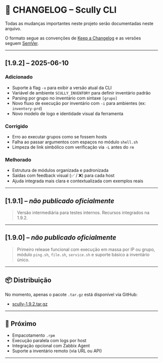 # 📑 CHANGELOG – Scully CLI

Todas as mudanças importantes neste projeto serão documentadas neste arquivo.

O formato segue as convenções de [Keep a Changelog](https://keepachangelog.com/pt-BR/1.0.0/) e as versões seguem [SemVer](https://semver.org/lang/pt-BR/).

---

## [1.9.2] – 2025-06-10

### Adicionado
- Suporte à flag `-v` para exibir a versão atual da CLI
- Variável de ambiente `SCULLY_INVENTORY` para definir inventário padrão
- Parsing por grupo no inventário com sintaxe `[grupo]`
- Novo fluxo de execução por inventário com `-i` para ambientes (ex: `inventory-prd`)
- Novo modelo de logo e identidade visual da ferramenta

### Corrigido
- Erro ao executar grupos como se fossem hosts
- Falha ao passar argumentos com espaços no módulo `shell.sh`
- Limpeza de link simbólico com verificação via `-L` antes do `rm`

### Melhorado
- Estrutura de módulos organizada e padronizada
- Saídas com feedback visual (✅ / ❌) para cada host
- Ajuda integrada mais clara e contextualizada com exemplos reais

---

## [1.9.1] – *não publicado oficialmente*
> Versão intermediária para testes internos. Recursos integrados na 1.9.2.

---

## [1.9.0] – *não publicado oficialmente*
> Primeiro release funcional com execução em massa por IP ou grupo, módulo `ping.sh`, `file.sh`, `service.sh` e suporte básico a inventário único.

---

## 📦 Distribuição

No momento, apenas o pacote `.tar.gz` está disponível via GitHub:
- [scully-1.9.2.tar.gz](https://raw.githubusercontent.com/T466/Scully/main/scully-1.9.2.tar.gz)

---

## 📌 Próximo

- Empacotamento `.rpm`
- Execução paralela com logs por host
- Integração opcional com Zabbix Agent
- Suporte a inventário remoto (via URL ou API)

---

